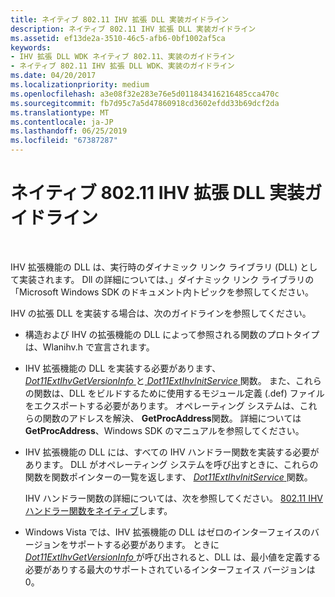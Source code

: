 ```yaml
---
title: ネイティブ 802.11 IHV 拡張 DLL 実装ガイドライン
description: ネイティブ 802.11 IHV 拡張 DLL 実装ガイドライン
ms.assetid: ef13de2a-3510-46c5-afb6-0bf1002af5ca
keywords:
- IHV 拡張 DLL WDK ネイティブ 802.11、実装のガイドライン
- ネイティブ 802.11 IHV 拡張 DLL WDK、実装のガイドライン
ms.date: 04/20/2017
ms.localizationpriority: medium
ms.openlocfilehash: a3e08f32e283e76e5d011843416216485cca470c
ms.sourcegitcommit: fb7d95c7a5d47860918cd3602efdd33b69dcf2da
ms.translationtype: MT
ms.contentlocale: ja-JP
ms.lasthandoff: 06/25/2019
ms.locfileid: "67387287"
---
```

# <a name="native-80211-ihv-extensions-dll-implementation-guidelines"></a>ネイティブ 802.11 IHV 拡張 DLL 実装ガイドライン




 

IHV 拡張機能の DLL は、実行時のダイナミック リンク ライブラリ (DLL) として実装されます。 Dll の詳細については、」ダイナミック リンク ライブラリの「Microsoft Windows SDK のドキュメント内トピックを参照してください。

IHV の拡張 DLL を実装する場合は、次のガイドラインを参照してください。

-   構造および IHV の拡張機能の DLL によって参照される関数のプロトタイプは、Wlanihv.h で宣言されます。

-   IHV 拡張機能の DLL を実装する必要があります、 [ *Dot11ExtIhvGetVersionInfo* ](https://docs.microsoft.com/windows-hardware/drivers/ddi/content/wlanihv/nc-wlanihv-dot11extihv_get_version_info)と[ *Dot11ExtIhvInitService* ](https://docs.microsoft.com/windows-hardware/drivers/ddi/content/wlanihv/nc-wlanihv-dot11extihv_init_service)関数。 また、これらの関数は、DLL をビルドするために使用するモジュール定義 (.def) ファイルをエクスポートする必要があります。 オペレーティング システムは、これらの関数のアドレスを解決、 **GetProcAddress**関数。 詳細については**GetProcAddress**、Windows SDK のマニュアルを参照してください。

-   IHV 拡張機能の DLL には、すべての IHV ハンドラー関数を実装する必要があります。 DLL がオペレーティング システムを呼び出すときに、これらの関数を関数ポインターの一覧を返します、 [ *Dot11ExtIhvInitService* ](https://docs.microsoft.com/windows-hardware/drivers/ddi/content/wlanihv/nc-wlanihv-dot11extihv_init_service)関数。

    IHV ハンドラー関数の詳細については、次を参照してください。 [802.11 IHV ハンドラー関数をネイティブ](https://docs.microsoft.com/windows-hardware/drivers/network/native-802-11-ihv-handler-functions)します。

-   Windows Vista では、IHV 拡張機能の DLL はゼロのインターフェイスのバージョンをサポートする必要があります。 ときに[ *Dot11ExtIhvGetVersionInfo* ](https://docs.microsoft.com/windows-hardware/drivers/ddi/content/wlanihv/nc-wlanihv-dot11extihv_get_version_info)が呼び出されると、DLL は、最小値を定義する必要がありする最大のサポートされているインターフェイス バージョンは 0。

 

 





